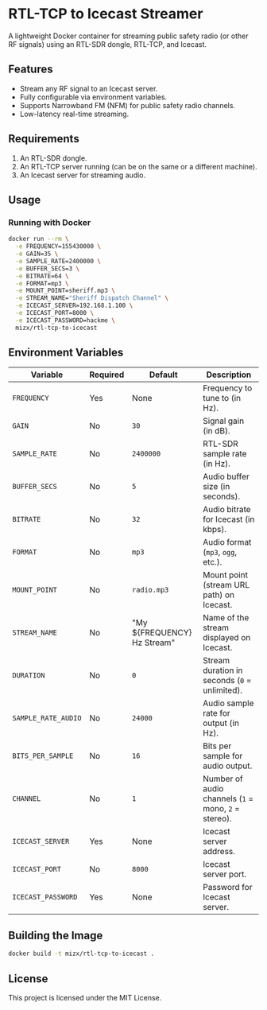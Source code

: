 # RTL-TCP to Icecast Streamer

A lightweight Docker container for streaming public safety radio (or other RF signals) using an RTL-SDR dongle, RTL-TCP, and Icecast.

## Features

- Stream any RF signal to an Icecast server.
- Fully configurable via environment variables.
- Supports Narrowband FM (NFM) for public safety radio channels.
- Low-latency real-time streaming.

## Requirements

1. An RTL-SDR dongle.
2. An RTL-TCP server running (can be on the same or a different machine).
3. An Icecast server for streaming audio.

## Usage

### Running with Docker

```bash
docker run --rm \
  -e FREQUENCY=155430000 \
  -e GAIN=35 \
  -e SAMPLE_RATE=2400000 \
  -e BUFFER_SECS=3 \
  -e BITRATE=64 \
  -e FORMAT=mp3 \
  -e MOUNT_POINT=sheriff.mp3 \
  -e STREAM_NAME="Sheriff Dispatch Channel" \
  -e ICECAST_SERVER=192.168.1.100 \
  -e ICECAST_PORT=8000 \
  -e ICECAST_PASSWORD=hackme \
  mizx/rtl-tcp-to-icecast
```

## Environment Variables

| Variable            | Required | Default                     | Description                                            |
|---------------------|----------|-----------------------------|--------------------------------------------------------|
| `FREQUENCY`         | Yes      | None                        | Frequency to tune to (in Hz).                          |
| `GAIN`              | No       | `30`                        | Signal gain (in dB).                                   |
| `SAMPLE_RATE`       | No       | `2400000`                   | RTL-SDR sample rate (in Hz).                           |
| `BUFFER_SECS`       | No       | `5`                         | Audio buffer size (in seconds).                        |
| `BITRATE`           | No       | `32`                        | Audio bitrate for Icecast (in kbps).                   |
| `FORMAT`            | No       | `mp3`                       | Audio format (`mp3`, `ogg`, etc.).                     |
| `MOUNT_POINT`       | No       | `radio.mp3`                 | Mount point (stream URL path) on Icecast.              |
| `STREAM_NAME`       | No       | "My ${FREQUENCY} Hz Stream" | Name of the stream displayed on Icecast.               |
| `DURATION`          | No       | `0`                         | Stream duration in seconds (`0` = unlimited).          |
| `SAMPLE_RATE_AUDIO` | No       | `24000`                     | Audio sample rate for output (in Hz).                  |
| `BITS_PER_SAMPLE`   | No       | `16`                        | Bits per sample for audio output.                      |
| `CHANNEL`           | No       | `1`                         | Number of audio channels (`1` = mono, `2` = stereo).   |
| `ICECAST_SERVER`    | Yes      | None                        | Icecast server address.                                |
| `ICECAST_PORT`      | No       | `8000`                      | Icecast server port.                                   |
| `ICECAST_PASSWORD`  | Yes      | None                        | Password for Icecast server.                           |

## Building the Image

```bash
docker build -t mizx/rtl-tcp-to-icecast .
```

## License

This project is licensed under the MIT License.

